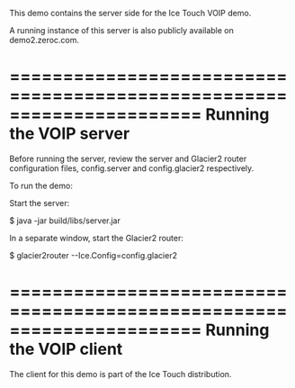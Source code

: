 This demo contains the server side for the Ice Touch VOIP demo.

A running instance of this server is also publicly available on
demo2.zeroc.com.

======================================================================
Running the VOIP server
======================================================================

Before running the server, review the server and Glacier2 router
configuration files, config.server and config.glacier2 respectively.

To run the demo:

Start the server:

$ java -jar build/libs/server.jar

In a separate window, start the Glacier2 router:

$ glacier2router --Ice.Config=config.glacier2

======================================================================
Running the VOIP client
======================================================================

The client for this demo is part of the Ice Touch distribution.
